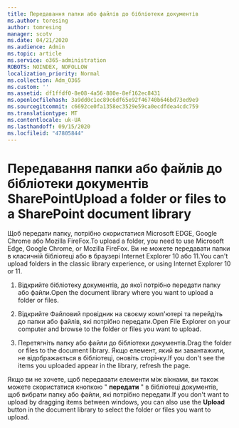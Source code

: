 ```yaml
---
title: Передавання папки або файлів до бібліотеки документів
ms.author: toresing
author: tomresing
manager: scotv
ms.date: 04/21/2020
ms.audience: Admin
ms.topic: article
ms.service: o365-administration
ROBOTS: NOINDEX, NOFOLLOW
localization_priority: Normal
ms.collection: Adm_O365
ms.custom: ''
ms.assetid: df1ffdf0-8e08-4a56-880e-8ef162ec8431
ms.openlocfilehash: 3a9dd0c1ec89c6df65e92f46740b646bd73ed9e9
ms.sourcegitcommit: c6692ce0fa1358ec3529e59ca0ecdfdea4cdc759
ms.translationtype: MT
ms.contentlocale: uk-UA
ms.lasthandoff: 09/15/2020
ms.locfileid: "47805844"
---
```

# <a name="upload-a-folder-or-files-to-a-sharepoint-document-library"></a><span data-ttu-id="d1cf6-102">Передавання папки або файлів до бібліотеки документів SharePoint</span><span class="sxs-lookup"><span data-stu-id="d1cf6-102">Upload a folder or files to a SharePoint document library</span></span>

<span data-ttu-id="d1cf6-103">Щоб передати папку, потрібно скористатися Microsoft EDGE, Google Chrome або Mozilla FireFox.</span><span class="sxs-lookup"><span data-stu-id="d1cf6-103">To upload a folder, you need to use Microsoft Edge, Google Chrome, or Mozilla FireFox.</span></span> <span data-ttu-id="d1cf6-104">Ви не можете передавати папки в класичній бібліотеці або в браузері Internet Explorer 10 або 11.</span><span class="sxs-lookup"><span data-stu-id="d1cf6-104">You can't upload folders in the classic library experience, or using Internet Explorer 10 or 11.</span></span>
  
1. <span data-ttu-id="d1cf6-105">Відкрийте бібліотеку документів, до якої потрібно передати папку або файли.</span><span class="sxs-lookup"><span data-stu-id="d1cf6-105">Open the document library where you want to upload a folder or files.</span></span>
    
2. <span data-ttu-id="d1cf6-106">Відкрийте Файловий провідник на своєму комп'ютері та перейдіть до папки або файлів, які потрібно передати.</span><span class="sxs-lookup"><span data-stu-id="d1cf6-106">Open File Explorer on your computer and browse to the folder or files you want to upload.</span></span>
    
3. <span data-ttu-id="d1cf6-107">Перетягніть папку або файли до бібліотеки документів.</span><span class="sxs-lookup"><span data-stu-id="d1cf6-107">Drag the folder or files to the document library.</span></span> <span data-ttu-id="d1cf6-108">Якщо елемент, який ви завантажили, не відображається в бібліотеці, оновіть сторінку.</span><span class="sxs-lookup"><span data-stu-id="d1cf6-108">If you don't see the items you uploaded appear in the library, refresh the page.</span></span> 
    
<span data-ttu-id="d1cf6-109">Якщо ви не хочете, щоб передавати елементи між вікнами, ви також можете скористатися кнопкою " **передати** " в бібліотеці документів, щоб вибрати папку або файли, які потрібно передати.</span><span class="sxs-lookup"><span data-stu-id="d1cf6-109">If you don't want to upload by dragging items between windows, you can also use the **Upload** button in the document library to select the folder or files you want to upload.</span></span> 
  

